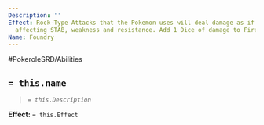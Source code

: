 ```yaml
---
Description: ''
Effect: Rock-Type Attacks that the Pokemon uses will deal damage as if they were Fire-Type,
  affecting STAB, weakness and resistance. Add 1 Dice of damage to Fire moves.
Name: Foundry
---
```


#PokeroleSRD/Abilities

## `= this.name`

> *`= this.Description`*

**Effect:** `= this.Effect`
